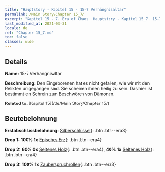 ```yaml
---
title: "Hauptstory - Kapitel 15 - 15-7 Verhängnisaltar"
permalink: /Main Story/Chapter 15_7/
excerpt: "Kapitel 15 - 7. Era of Chaos  Hauptstory - Kapitel 15_7. 15-7 Verhängnisaltar"
last_modified_at: 2021-03-31
locale: de
ref: "Chapter 15_7.md"
toc: false
classes: wide
---
```


## Details

 **Name:** 15-7 Verhängnisaltar

 **Beschreibung:** Den Eingeborenen hat es nicht gefallen, wie wir mit den Relikten umgegangen sind. Sie scheinen ihnen heilig zu sein. Das hier ist bestimmt ein Schrein zum Beschwören von Dämonen.

 **Related to:** [Kapitel 15](/de/Main Story/Chapter 15/)

## Beutebelohnung

 **Erstabschlussbelohnung:** [Silberschlüssel](/de/Items/con_693/){: .btn .btn--era3}

 **Drop 1:** **100% 1x** [Episches Erz](/de/Items/mat_47/){: .btn .btn--era4}

 **Drop 2:** **60% 0x** [Seltenes Holz](/de/Items/mat_41/){: .btn .btn--era4}, **40% 1x** [Seltenes Holz](/de/Items/mat_41/){: .btn .btn--era4}

 **Drop 3:** **100% 1x** [Zauberspruchrollen](/de/Items/con_694/){: .btn .btn--era3}

